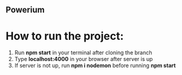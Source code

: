 ## Powerium
 # How to run the project:
 1. Run **npm start** in your terminal after cloning the branch
 2. Type **localhost:4000** in your browser after server is up
 3. If server is not up, run **npm i nodemon** before running **npm start**  
